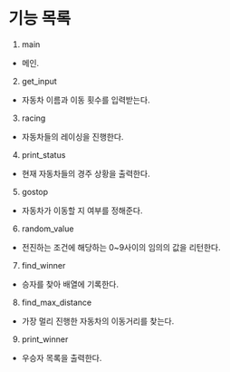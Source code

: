 <h1>기능 목록</h1>

1. main
 - 메인.
 
2. get_input
 - 자동차 이름과 이동 횟수를 입력받는다.
 
3. racing
 - 자동차들의 레이싱을 진행한다.

4. print_status
 - 현재 자동차들의 경주 상황을 출력한다.

5. gostop
 - 자동차가 이동할 지 여부를 정해준다.
 
6. random_value
 - 전진하는 조건에 해당하는 0~9사이의 임의의 값을 리턴한다.

7. find_winner
 - 승자를 찾아 배열에 기록한다.

8. find_max_distance
 - 가장 멀리 진행한 자동차의 이동거리를 찾는다.

9. print_winner
 - 우승자 목록을 출력한다.
